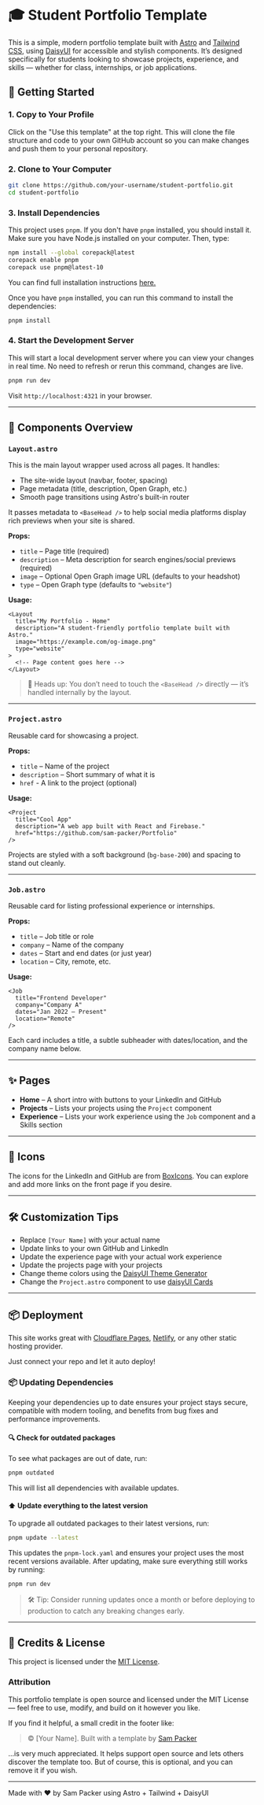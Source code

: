 # 🎓 Student Portfolio Template

This is a simple, modern portfolio template built with [Astro](https://astro.build/)
and [Tailwind CSS](https://tailwindcss.com/), using [DaisyUI](https://daisyui.com/) for accessible and stylish
components. It’s designed specifically for students looking to showcase projects, experience, and skills — whether for
class, internships, or job applications.

## 🚀 Getting Started

### 1. Copy to Your Profile

Click on the "Use this template" at the top right. This will clone the file structure and code to your own GitHub
account so you can make changes and push them to your personal repository.

### 2. Clone to Your Computer

```bash
git clone https://github.com/your-username/student-portfolio.git
cd student-portfolio
```

### 3. Install Dependencies

This project uses `pnpm`. If you don't have `pnpm` installed, you should install it. Make sure you have Node.js
installed on your computer. Then, type:

```bash
npm install --global corepack@latest
corepack enable pnpm
corepack use pnpm@latest-10
```

You can find full installation instructions [here.](https://pnpm.io/installation#using-corepack)

Once you have `pnpm` installed, you can run this command to install the dependencies:

```bash
pnpm install
```

### 4. Start the Development Server

This will start a local development server where you can view your changes in real time. No need to refresh or rerun
this command, changes are live.

```bash
pnpm run dev
```

Visit `http://localhost:4321` in your browser.

---

## 🧩 Components Overview

### `Layout.astro`

This is the main layout wrapper used across all pages. It handles:

- The site-wide layout (navbar, footer, spacing)
- Page metadata (title, description, Open Graph, etc.)
- Smooth page transitions using Astro's built-in router

It passes metadata to `<BaseHead />` to help social media platforms display rich previews when your site is shared.

**Props:**

- `title` – Page title (required)
- `description` – Meta description for search engines/social previews (required)
- `image` – Optional Open Graph image URL (defaults to your headshot)
- `type` – Open Graph type (defaults to `"website"`)

**Usage:**

```astro
<Layout
  title="My Portfolio - Home"
  description="A student-friendly portfolio template built with Astro."
  image="https://example.com/og-image.png"
  type="website"
>
  <!-- Page content goes here -->
</Layout>
```

> 🧠 Heads up: You don’t need to touch the `<BaseHead />` directly — it’s handled internally by the layout.

---

### `Project.astro`

Reusable card for showcasing a project.

**Props:**

- `title` – Name of the project
- `description` – Short summary of what it is
- `href` - A link to the project (optional)

**Usage:**

```astro
<Project 
  title="Cool App" 
  description="A web app built with React and Firebase." 
  href="https://github.com/sam-packer/Portfolio"
/>
```

Projects are styled with a soft background (`bg-base-200`) and spacing to stand out cleanly.

---

### `Job.astro`

Reusable card for listing professional experience or internships.

**Props:**

- `title` – Job title or role
- `company` – Name of the company
- `dates` – Start and end dates (or just year)
- `location` – City, remote, etc.

**Usage:**

```astro
<Job 
  title="Frontend Developer" 
  company="Company A" 
  dates="Jan 2022 – Present" 
  location="Remote" 
/>
```

Each card includes a title, a subtle subheader with dates/location, and the company name below.

---

## ✨ Pages

- **Home** – A short intro with buttons to your LinkedIn and GitHub
- **Projects** – Lists your projects using the `Project` component
- **Experience** – Lists your work experience using the `Job` component and a Skills section

---

## 🎨 Icons

The icons for the LinkedIn and GitHub are from [BoxIcons](https://boxicons.com/). You can explore and add more links on
the front page if you desire.

---

## 🛠 Customization Tips

- Replace `[Your Name]` with your actual name
- Update links to your own GitHub and LinkedIn
- Update the experience page with your actual work experience
- Update the projects page with your projects
- Change theme colors using the [DaisyUI Theme Generator](https://daisyui.com/theme-generator/)
- Change the `Project.astro` component to use [daisyUI Cards](https://daisyui.com/components/card/#card)

---

## 📦 Deployment

This site works great with [Cloudflare Pages](https://cloudflare.com/), [Netlify](https://www.netlify.com/), or any
other static hosting provider.

Just connect your repo and let it auto deploy!

### 📦 Updating Dependencies

Keeping your dependencies up to date ensures your project stays secure, compatible with modern tooling, and benefits
from bug fixes and performance improvements.

#### 🔍 Check for outdated packages

To see what packages are out of date, run:

```bash
pnpm outdated
```

This will list all dependencies with available updates.

#### ⬆️ Update everything to the latest version

To upgrade all outdated packages to their latest versions, run:

```bash
pnpm update --latest
```

This updates the `pnpm-lock.yaml` and ensures your project uses the most recent versions available. After updating, make
sure everything still works by running:

```bash
pnpm run dev
```

> 🛠 Tip: Consider running updates once a month or before deploying to production to catch any breaking changes early.

---

## 🙌 Credits & License

This project is licensed under the [MIT License](LICENSE.md).

### Attribution

This portfolio template is open source and licensed under the MIT License — feel free to use, modify, and build on it
however you like.

If you find it helpful, a small credit in the footer like:

> © [Your Name]. Built with a template by [Sam Packer](https://sampacker.com)

…is very much appreciated. It helps support open source and lets others discover the template too. But of course, this
is optional, and you can remove it if you wish.

---

Made with ❤️ by Sam Packer using Astro + Tailwind + DaisyUI
